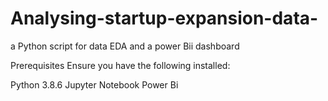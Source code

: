# Analysing-startup-expansion-data-
a Python script for data EDA and a power Bii dashboard

Prerequisites
Ensure you have the following installed:

Python 3.8.6
Jupyter Notebook
Power Bi 
